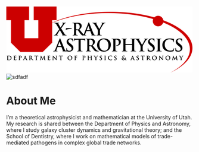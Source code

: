 ![sdfadf](grouplogo.png)
![sdfadf](th-(1).png)
# About Me

I’m a theoretical astrophysicist and mathematician at the University of Utah. My research is shared between the Department of Physics and Astronomy, where I study galaxy cluster dynamics and gravitational theory; and the School of Dentistry, where I work on mathematical models of trade-mediated pathogens in complex global trade networks.

